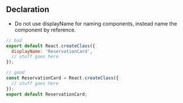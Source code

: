 ---
---

## Declaration

- Do not use displayName for naming components, instead name the component by reference.

```javascript
// bad
export default React.createClass({
  displayName: 'ReservationCard',
  // stuff goes here
});

// good
const ReservationCard = React.createClass({
  // stuff goes here
});
export default ReservationCard;
```
